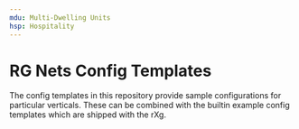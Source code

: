 ```yaml
---
mdu: Multi-Dwelling Units
hsp: Hospitality
---
```


# RG Nets Config Templates

The config templates in this repository provide sample configurations for particular verticals. These can be combined with the builtin example config templates which are shipped with the rXg.

